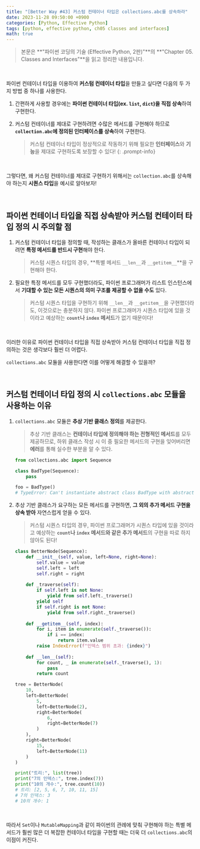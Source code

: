 ```yaml
---
title: "[Better Way #43] 커스텀 컨테이너 타입은 collections.abc를 상속하라"
date: 2023-11-28 09:50:00 +0900
categories: [Python, Effective Python]
tags: [python, effective python, ch05 classes and interfaces]
math: true
---
```


> 본문은 **"파이썬 코딩의 기술 (Effective Python, 2판)"**의 **"Chapter 05. Classes and Interfaces"**을 읽고 정리한 내용입니다.

<br>

파이썬 컨테이너 타입을 이용하여 **커스텀 컨테이너 타입**을 만들고 싶다면 다음의 두 가지 방법 중 하나를 사용한다.

1. 간편하게 사용할 경우에는 **파이썬 컨테이너 타입(ex. `list`, `dict`)을 직접 상속**하여 구현한다.
2. 커스텀 컨테이너를 제대로 구현하려면 수많은 메서드를 구현해야 하므로 **`collection.abc`에 정의된 인터페이스를 상속**하여 구현한다.
    
    > 커스텀 컨테이너 타입이 정상적으로 작동하기 위해 필요한 **인터페이스**와 **기능**을 제대로 구현하도록 보장할 수 있다!
    {: .prompt-info}

<br>

그렇다면, 왜 커스텀 컨테이너를 제대로 구현하기 위해서는 `collection.abc`를 상속해야 하는지 **시퀀스 타입**을 예시로 알아보자!

<br>

## 파이썬 컨테이너 타입을 직접 상속받아 커스텀 컨테이터 타입 정의 시 주의할 점

1. 커스텀 컨테이너 타입을 정의할 때, 작성하는 클래스가 올바른 컨테이너 타입이 되려면 <span class="hl">**특정 메서드를 반드시 구현**</span>해야 한다.
    
    > 커스텀 시퀀스 타입의 경우, **특별 메서드 `__len__`과 `__getitem__`**을 구현해야 한다.
    
2. 필요한 특정 메서드를 모두 구현했더라도, 파이썬 프로그래머가 리스트 인스턴스에서 <span class="hl">**기대할 수 있는 모든 시퀀스의 의미 구조를 제공할 수 없을 수도**</span> 있다.
    
    > 커스텀 시퀀스 타입을 구현하기 위해 `__len__`과 `__getitem__`을 구현했더라도, 이것으로는 충분하지 않다. 파이썬 프로그래머가 시퀀스 타입에 있을 것이라고 예상하는 **`count`나 `index` 메서드**가 없기 때문이다!
    

<br>

이러한 이유로 파이썬 컨테이너 타입을 직접 상속받아 커스텀 컨테이너 타입을 직접 정의하는 것은 생각보다 훨씬 더 어렵다.

`collections.abc` 모듈을 사용한다면 이를 어떻게 해결할 수 있을까?

<br>

## 커스텀 컨테이너 타입 정의 시 `collections.abc` 모듈을 사용하는 이유

1. `collections.abc` 모듈은 <span class="hl">**추상 기반 클래스 정의**</span>를 제공한다.
    
    > 추상 기반 클래스는 **컨테이너 타입에 정의해야 하는 전형적인 메서드**를 모두 제공하므로, 하위 클래스 작성 시 이 중 필요한 메서드의 구현을 잊어버리면 **에러**를 통해 실수한 부분을 알 수 있다.
    
    
    ```python
    from collections.abc import Sequence
    
    class BadType(Sequence):
        pass
    ```
    
    ```python
    foo = BadType()
    # TypeError: Can't instantiate abstract class BadType with abstract methods __getitem__, __len__
    ```
    
2. 추상 기반 클래스가 요구하는 모든 메서드를 구현하면, <span class="hl">**그 외의 추가 메서드 구현을 상속 받아**</span> 자연스럽게 얻을 수 있다.
    
    > 커스텀 시퀀스 타입의 경우, 파이썬 프로그래머가 시퀀스 타입에 있을 것이라고 예상하는 **`count`나 `index` 메서드와 같은 추가 메서드**의 구현을 따로 하지 않아도 된다!
    > 
    
    ```python
    class BetterNode(Sequence):
        def __init__(self, value, left=None, right=None):
            self.value = value
            self.left = left
            self.right = right
        
        def _traverse(self):
            if self.left is not None:
                yield from self.left._traverse()
            yield self
            if self.right is not None:
                yield from self.right._traverse()
            
        def __getitem__(self, index):
            for i, item in enumerate(self._traverse()):
                if i == index:
                    return item.value
            raise IndexError(f"인덱스 범위 초과: {index}")
        
        def __len__(self):
            for count, _ in enumerate(self._traverse(), 1):
                pass
            return count
    ```
    
    ```python
    tree = BetterNode(
        10,
        left=BetterNode(
            5,
            left=BetterNode(2),
            right=BetterNode(
                6,
                right=BetterNode(7)
            )
        ),
        right=BetterNode(
            15,
            left=BetterNode(11)
        )
    )
    ```
    
    ```python
    print("트리:", list(tree))
    print("7의 인덱스:", tree.index(7))
    print("10의 개수:", tree.count(10))
    # 트리: [2, 5, 6, 7, 10, 11, 15]
    # 7의 인덱스: 3
    # 10의 개수: 1
    ```
    

<br>

따라서 `Set`이나 `MutableMapping`과 같이 파이썬의 관례에 맞춰 구현해야 하는 특별 메서드가 훨씬 많은 더 복잡한 컨테이너 타입을 구현할 때는 더욱 더 `collections.abc`의 이점이 커진다.

